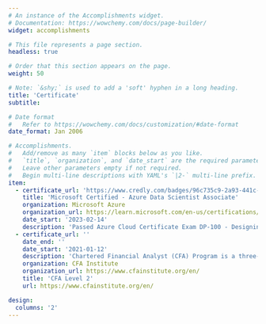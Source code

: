 ```yaml
---
# An instance of the Accomplishments widget.
# Documentation: https://wowchemy.com/docs/page-builder/
widget: accomplishments

# This file represents a page section.
headless: true

# Order that this section appears on the page.
weight: 50

# Note: `&shy;` is used to add a 'soft' hyphen in a long heading.
title: 'Certificate' 
subtitle:

# Date format
#   Refer to https://wowchemy.com/docs/customization/#date-format
date_format: Jan 2006

# Accomplishments.
#   Add/remove as many `item` blocks below as you like.
#   `title`, `organization`, and `date_start` are the required parameters.
#   Leave other parameters empty if not required.
#   Begin multi-line descriptions with YAML's `|2-` multi-line prefix.
item:
  - certificate_url: 'https://www.credly.com/badges/96c735c9-2a93-441c-9433-da07cad2c17f/linked_in_profile'
    title: 'Microsoft Certified - Azure Data Scientist Associate'
    organization: Microsoft Azure
    organization_url: https://learn.microsoft.com/en-us/certifications/exams/dp-100?wt.mc_id=ignite22_cloudskillschallenge_cschome_cnl
    date_start: '2023-02-14'
    description: 'Passed Azure Cloud Certificate Exam DP-100 - Designing and Implementing a Data Science Solution on Azure.'
  - certificate_url: ''
    date_end: ''
    date_start: '2021-01-12'
    description: 'Chartered Financial Analyst (CFA) Program is a three-leveled exam that tests the fundamentals of investment tools, valuing assets, portfolio management, and wealth planning.'
    organization: CFA Institute
    organization_url: https://www.cfainstitute.org/en/
    title: 'CFA Level 2'
    url: https://www.cfainstitute.org/en/

design:
  columns: '2'
---
```

